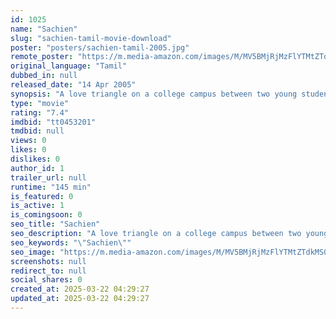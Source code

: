 ```yaml
---
id: 1025
name: "Sachien"
slug: "sachien-tamil-movie-download"
poster: "posters/sachien-tamil-2005.jpg"
remote_poster: "https://m.media-amazon.com/images/M/MV5BMjRjMzFlYTMtZTdkMS00NDBjLWI5MzEtZDY5NzM5ZjFmYTkzXkEyXkFqcGc@._V1_SX300.jpg"
original_language: "Tamil"
dubbed_in: null
released_date: "14 Apr 2005"
synopsis: "A love triangle on a college campus between two young students who try to deny their feelings for each other. The entry of a lecturer who has a soft corner for the boy, changes things around."
type: "movie"
rating: "7.4"
imdbid: "tt0453201"
tmdbid: null
views: 0
likes: 0
dislikes: 0
author_id: 1
trailer_url: null
runtime: "145 min"
is_featured: 0
is_active: 1
is_comingsoon: 0
seo_title: "Sachien"
seo_description: "A love triangle on a college campus between two young students who try to deny their feelings for each other. The entry of a lecturer who has a soft corner for the boy, changes things around."
seo_keywords: "\"Sachien\""
seo_image: "https://m.media-amazon.com/images/M/MV5BMjRjMzFlYTMtZTdkMS00NDBjLWI5MzEtZDY5NzM5ZjFmYTkzXkEyXkFqcGc@._V1_SX300.jpg"
screenshots: null
redirect_to: null
social_shares: 0
created_at: 2025-03-22 04:29:27
updated_at: 2025-03-22 04:29:27
---
```


